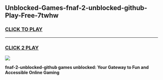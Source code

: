 
## Unblocked-Games-fnaf-2-unblocked-github-Play-Free-7twhw
<h3>
<a href="https://premium76.site?title=fnaf-2-unblocked-github&ref=18A1">CLICK TO PLAY</a></h3>
<hr>

<h3>
<a href="https://premium76.site?title=fnaf-2-unblocked-github&ref=18A1">CLICK 2 PLAY</a>
  
</h3>

<a href="https://premium76.site?title=fnaf-2-unblocked-github&ref=18A1"><img src="https://clearcache.store/games.png"></a>


**fnaf-2-unblocked-github games unblocked: Your Gateway to Fun and Accessible Online Gaming**
